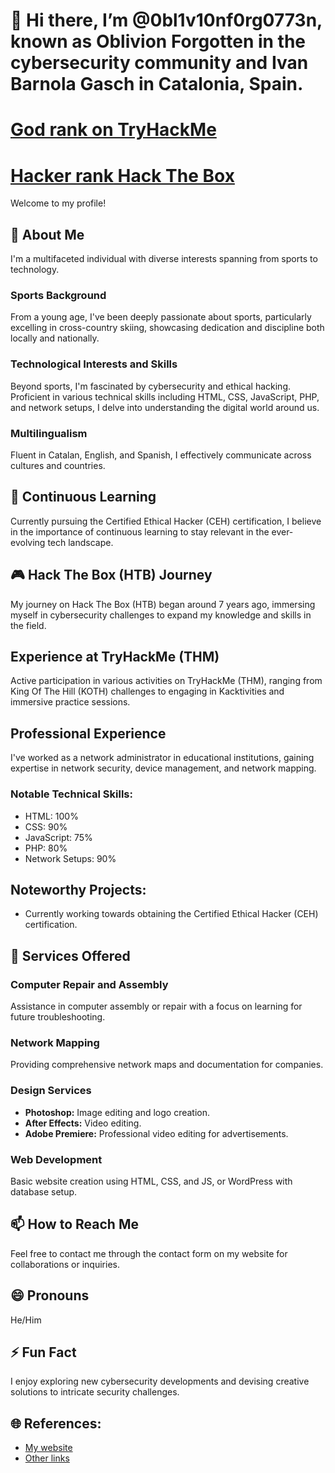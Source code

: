
# 👋 Hi there, I’m @0bl1v10nf0rg0773n, known as Oblivion Forgotten in the cybersecurity community and Ivan Barnola Gasch in Catalonia, Spain.
# [God rank on TryHackMe](https://tryhackme.com/r/0BL1V10NF0RG0773)
# [Hacker rank Hack The Box](https://app.hackthebox.com/users/1815479)

Welcome to my profile!

## 👀 About Me

I'm a multifaceted individual with diverse interests spanning from sports to technology.

### Sports Background

From a young age, I've been deeply passionate about sports, particularly excelling in cross-country skiing, showcasing dedication and discipline both locally and nationally.

### Technological Interests and Skills

Beyond sports, I'm fascinated by cybersecurity and ethical hacking. Proficient in various technical skills including HTML, CSS, JavaScript, PHP, and network setups, I delve into understanding the digital world around us.

### Multilingualism

Fluent in Catalan, English, and Spanish, I effectively communicate across cultures and countries.

## 🌱 Continuous Learning

Currently pursuing the Certified Ethical Hacker (CEH) certification, I believe in the importance of continuous learning to stay relevant in the ever-evolving tech landscape.

## 🎮 Hack The Box (HTB) Journey

My journey on Hack The Box (HTB) began around 7 years ago, immersing myself in cybersecurity challenges to expand my knowledge and skills in the field.

## Experience at TryHackMe (THM)

Active participation in various activities on TryHackMe (THM), ranging from King Of The Hill (KOTH) challenges to engaging in Kacktivities and immersive practice sessions.

## Professional Experience

I've worked as a network administrator in educational institutions, gaining expertise in network security, device management, and network mapping.

### Notable Technical Skills:

- HTML: 100%
- CSS: 90%
- JavaScript: 75%
- PHP: 80%
- Network Setups: 90%

## Noteworthy Projects:

- Currently working towards obtaining the Certified Ethical Hacker (CEH) certification.

## 💼 Services Offered

### Computer Repair and Assembly

Assistance in computer assembly or repair with a focus on learning for future troubleshooting.

### Network Mapping

Providing comprehensive network maps and documentation for companies.

### Design Services

- **Photoshop:** Image editing and logo creation.
- **After Effects:** Video editing.
- **Adobe Premiere:** Professional video editing for advertisements.

### Web Development

Basic website creation using HTML, CSS, and JS, or WordPress with database setup.

## 📫 How to Reach Me

Feel free to contact me through the contact form on my website for collaborations or inquiries.

## 😄 Pronouns

He/Him

## ⚡ Fun Fact

I enjoy exploring new cybersecurity developments and devising creative solutions to intricate security challenges.

## 🌐 References:

- [My website](https://ivan-vcard.xyz)
- [Other links](https://linktr.ee/OblivionForgotten)
